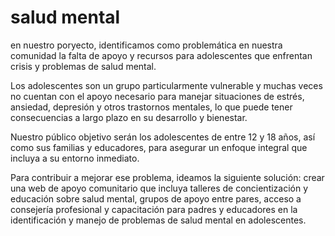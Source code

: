 # salud mental

en nuestro poryecto, identificamos como problemática en nuestra comunidad la falta de apoyo y recursos para adolescentes que enfrentan crisis y problemas de salud mental.

Los adolescentes son un grupo particularmente vulnerable y muchas veces no cuentan con el apoyo necesario para manejar situaciones de estrés, ansiedad, depresión y otros trastornos mentales, lo que puede tener consecuencias a largo plazo en su desarrollo y bienestar.

Nuestro público objetivo serán los adolescentes de entre 12 y 18 años, así como sus familias y educadores, para asegurar un enfoque integral que incluya a su entorno inmediato.

Para contribuir a mejorar ese problema, ideamos la siguiente solución: crear una web de apoyo comunitario que incluya talleres de concientización y educación sobre salud mental, grupos de apoyo entre pares, acceso a consejería profesional y capacitación para padres y educadores en la identificación y manejo de problemas de salud mental en adolescentes.
